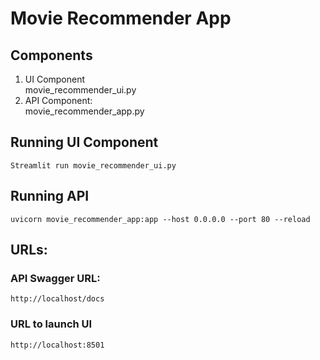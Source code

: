 # **Movie Recommender App**

## Components
1. UI Component
   <br/>movie_recommender_ui.py
2. API Component:
    <br> movie_recommender_app.py

## Running UI Component
`Streamlit run movie_recommender_ui.py`

## Running API

`uvicorn movie_recommender_app:app --host 0.0.0.0 --port 80 --reload`

## URLs:
### API Swagger URL:
    http://localhost/docs
### URL to launch UI
    http://localhost:8501
